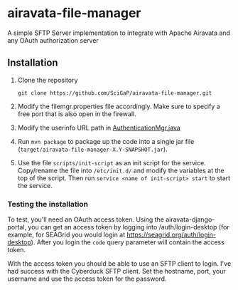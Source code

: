 # airavata-file-manager

A simple SFTP Server implementation to integrate with Apache Airavata and any
OAuth authorization server

## Installation

1. Clone the repository

   ```
   git clone https://github.com/SciGaP/airavata-file-manager.git
   ```

2. Modify the filemgr.properties file accordingly. Make sure to specify a free
   port that is also open in the firewall.

3. Modify the userinfo URL path in
   [AuthenticationMgr.java](https://github.com/SciGaP/airavata-file-manager/blob/master/src/main/java/org/apache/airavata/filemgr/AuthenticationMgr.java#L42)

4. Run `mvn package` to package up the code into a single jar file
   (`target/airavata-file-manager-X.Y-SNAPSHOT.jar`).

5. Use the file `scripts/init-script` as an init script for the service.
   Copy/rename the file into `/etc/init.d/` and modify the variables at the top
   of the script. Then run `service <name of init-script> start` to start the
   service.

### Testing the installation

To test, you'll need an OAuth access token. Using the airavata-django-portal,
you can get an access token by logging into /auth/login-desktop (for example,
for SEAGrid you would login at <https://seagrid.org/auth/login-desktop>). After
you login the `code` query parameter will contain the access token.

With the access token you should be able to use an SFTP client to login. I've
had success with the Cyberduck SFTP client. Set the hostname, port, your
username and use the access token for the password.
